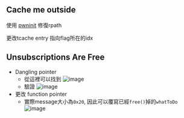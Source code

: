 ## Cache me outside
使用 [pwninit](https://github.com/io12/pwninit) 修復rpath

更改tcache entry 指向flag所在的idx

## Unsubscriptions Are Free
- Dangling pointer
    - 從這裡可以找到
![image](https://raw.githubusercontent.com/wh00am1/ctf-solve/main/picoGym/IMGs/1.png)
    - 驗證
![image](https://raw.githubusercontent.com/wh00am1/ctf-solve/main/picoGym/IMGs/3.png)
- 更改 function pointer
    - 實際message大小為`0x20`, 因此可以覆寫已經`free()`掉的`whatToDo`
![image](https://raw.githubusercontent.com/wh00am1/ctf-solve/main/picoGym/IMGs/2.png)
